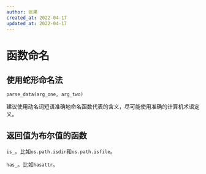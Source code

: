 ```yaml
---
author: 张果
created_at: 2022-04-17
updated_at: 2022-04-17
---
```

# 函数命名

## 使用蛇形命名法

`parse_data(arg_one, arg_two)`

建议使用动名词短语准确地命名函数代表的含义，尽可能使用准确的计算机术语定义。

## 返回值为布尔值的函数

`is_`。比如`os.path.isdir`和`os.path.isfile`。
<!-- PS: 这两后面才讲，有更好的例子可以换。 -->

`has_`。比如`hasattr`。
